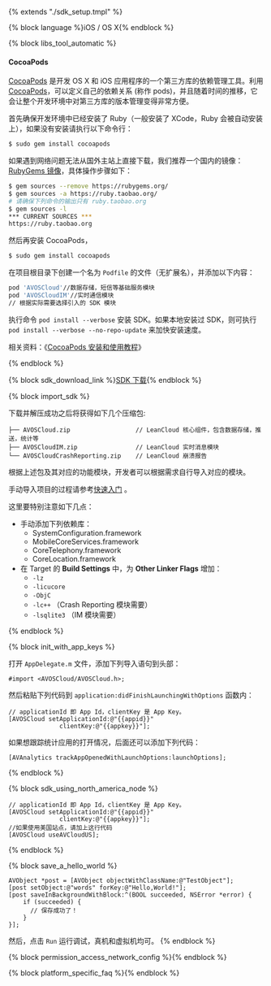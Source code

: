 
{% extends "./sdk_setup.tmpl" %}

{% block language %}iOS / OS X{% endblock %} 

{% block libs_tool_automatic %}

#### CocoaPods
[CocoaPods](http://www.cocoapods.org/) 是开发 OS X 和 iOS 应用程序的一个第三方库的依赖管理工具。利用 [CocoaPods](http://www.cocoapods.org/)，可以定义自己的依赖关系 (称作 pods)，并且随着时间的推移，它会让整个开发环境中对第三方库的版本管理变得非常方便。

首先确保开发环境中已经安装了 Ruby（一般安装了 XCode，Ruby 会被自动安装上），如果没有安装请执行以下命令行：

```sh
$ sudo gem install cocoapods
```

如果遇到网络问题无法从国外主站上直接下载，我们推荐一个国内的镜像：[RubyGems 镜像](http://ruby.taobao.org/)，具体操作步骤如下：

```sh
$ gem sources --remove https://rubygems.org/
$ gem sources -a https://ruby.taobao.org/
# 请确保下列命令的输出只有 ruby.taobao.org
$ gem sources -l
*** CURRENT SOURCES ***
https://ruby.taobao.org
```

然后再安装 CocoaPods，

```sh
$ sudo gem install cocoapods
```

在项目根目录下创建一个名为 `Podfile` 的文件（无扩展名），并添加以下内容：

  ```sh
  pod 'AVOSCloud'//数据存储，短信等基础服务模块
  pod 'AVOSCloudIM'//实时通信模块
  // 根据实际需要选择引入的 SDK 模块
  ```

执行命令 `pod install --verbose` 安装 SDK。如果本地安装过 SDK，则可执行 `pod install --verbose --no-repo-update` 来加快安装速度。

相关资料：《[CocoaPods 安装和使用教程](http://code4app.com/article/cocoapods-install-usage)》

{% endblock %}

{% block sdk_download_link %}[SDK 下载](sdk_down.html){% endblock %}

{% block import_sdk %}

下载并解压成功之后将获得如下几个压缩包:

```
├── AVOSCloud.zip                  // LeanCloud 核心组件，包含数据存储，推送，统计等
├── AVOSCloudIM.zip                // LeanCloud 实时消息模块                          
└── AVOSCloudCrashReporting.zip    // LeanCloud 崩溃报告
```
根据上述包及其对应的功能模块，开发者可以根据需求自行导入对应的模块。

手动导入项目的过程请参考[快速入门](/start.html) 。

这里要特别注意如下几点：

* 手动添加下列依赖库：
  * SystemConfiguration.framework
  * MobileCoreServices.framework
  * CoreTelephony.framework
  * CoreLocation.framework
* 在 Target 的 **Build Settings** 中，为 **Other Linker Flags** 增加：
  * `-lz`
  * `-licucore`
  * `-ObjC`
  * `-lc++` （Crash Reporting 模块需要）
  * `-lsqlite3` （IM 模块需要）

{% endblock %}

{% block init_with_app_keys %}

打开 `AppDelegate.m` 文件，添加下列导入语句到头部：

```
#import <AVOSCloud/AVOSCloud.h>;
```

然后粘贴下列代码到 `application:didFinishLaunchingWithOptions` 函数内：

```objc
// applicationId 即 App Id，clientKey 是 App Key。
[AVOSCloud setApplicationId:@"{{appid}}"
              clientKey:@"{{appkey}}"];
```

如果想跟踪统计应用的打开情况，后面还可以添加下列代码：

```objc
[AVAnalytics trackAppOpenedWithLaunchOptions:launchOptions];
```

{% endblock %}

{% block sdk_using_north_america_node %}

```
// applicationId 即 App Id，clientKey 是 App Key。
[AVOSCloud setApplicationId:@"{{appid}}"
              clientKey:@"{{appkey}}"];
//如果使用美国站点，请加上这行代码 
[AVOSCloud useAVCloudUS];
```
{% endblock %}

{% block save_a_hello_world %}

```
AVObject *post = [AVObject objectWithClassName:@"TestObject"];
[post setObject:@"words" forKey:@"Hello,World!"];
[post saveInBackgroundWithBlock:^(BOOL succeeded, NSError *error) {
    if (succeeded) {
      // 保存成功了！
    }
}];
```

然后，点击 `Run` 运行调试，真机和虚拟机均可。
{% endblock %}

{% block permission_access_network_config %}{% endblock %}

{% block platform_specific_faq %}{% endblock %}


